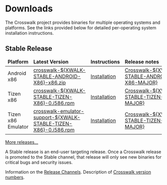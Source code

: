 # Downloads

The Crosswalk project provides binaries for multiple operating systems and platforms. See the links provided below for detailed per-operating system installation instructions.

## Stable Release
<!-- See versions.js for how the ${XWALK-*} variable is replaced -->
<table width=100%>
<thead style='font-weight:bold'><tr><td>Platform</td><td>Latest Version</td><td>Instructions</td>
<td>Release notes</td></tr></thead>
<tbody>
<tr><td>Android x86</td><td><a href='https://download.01.org/crosswalk/releases/android-x86/stable/crosswalk-${XWALK-STABLE-ANDROID-X86}-x86.zip'>crosswalk-${XWALK-STABLE-ANDROID-X86}-x86.zip</a></td>
<td><a href='#documentation/getting_started/installing_crosswalk/android'>Installation</a></td>
<td class="nowrap"><a href='#wiki/Crosswalk-${XWALK-STABLE-ANDROID-X86-MAJOR}-release-notes'>Crosswalk-${XWALK-STABLE-ANDROID-X86-MAJOR}</a></td></tr>
<tr><td>Tizen x86</td><td><a href='https://download.01.org/crosswalk/releases/tizen-mobile/stable/crosswalk-${XWALK-STABLE-TIZEN-X86}-0.i586.rpm'>crosswalk-${XWALK-STABLE-TIZEN-X86}-0.i586.rpm</a></td><td><a href='#documentation/getting_started/installing_crosswalk/tizen'>Installation</a></td>
<td class="nowrap"><a href='#wiki/Crosswalk-${XWALK-STABLE-TIZEN-X86-MAJOR}-release-notes'>Crosswalk-${XWALK-STABLE-TIZEN-X86-MAJOR}</a></td></tr>
<tr><td>Tizen x86 Emulator</td><td><a href='https://download.01.org/crosswalk/releases/tizen-mobile/stable/crosswalk-emulator-support-${XWALK-STABLE-TIZEN-X86}-0.i586.rpm'>crosswalk-emulator-support-${XWALK-STABLE-TIZEN-X86}-0.i586.rpm</a></td><td><a href='#documentation/getting_started/installing_crosswalk/tizen'>Installation</a></td>
<td class="nowrap"><a href='#wiki/Crosswalk-${XWALK-STABLE-TIZEN-X86-MAJOR}-release-notes'>Crosswalk-${XWALK-STABLE-TIZEN-X86-MAJOR}</a></td></tr></tbody>
</table>

[More releases...](https://download.01.org/crosswalk/releases/)

A Stable release is an end-user targeting release. Once a Crosswalk release is promoted to the Stable channel, that release will only see new binaries for critical bugs and security issues.

Information on the [Release Channels](#wiki/Release-methodology).
Description of [Crosswalk version numbers](#wiki/release-methodology/version-numbers).
